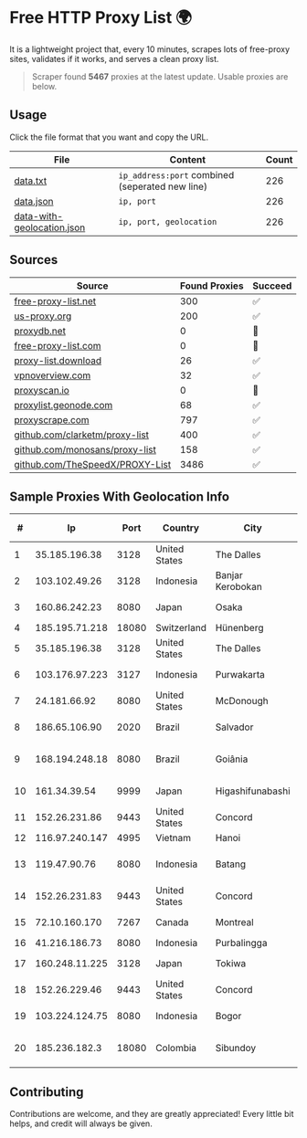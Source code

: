 
# Free HTTP Proxy List 🌍

It is a lightweight project that, every 10 minutes, scrapes lots of free-proxy sites, validates if it works, and serves a clean proxy list.


> Scraper found **5467** proxies at the latest update. Usable proxies are below.

## Usage

Click the file format that you want and copy the URL.


|File|Content|Count|
|----|-------|-----|
|[data.txt](https://raw.githubusercontent.com/themiralay/Proxy-List-World/master/data.txt)|`ip_address:port` combined (seperated new line)|226|
|[data.json](https://raw.githubusercontent.com/themiralay/Proxy-List-World/master/data.json)|`ip, port`|226|
|[data-with-geolocation.json](https://raw.githubusercontent.com/themiralay/Proxy-List-World/master/data-with-geolocation.json)|`ip, port, geolocation`|226|

## Sources

|Source|Found Proxies|Succeed|
|------|-------------|-------|
|[free-proxy-list.net](https://free-proxy-list.net)|300|✅|
|[us-proxy.org](https://www.us-proxy.org)|200|✅|
|[proxydb.net](http://proxydb.net)|0|🚫|
|[free-proxy-list.com](https://free-proxy-list.com/?page=&port=&type%5B%5D=http&type%5B%5D=https&up_time=0&search=Search)|0|🚫|
|[proxy-list.download](https://www.proxy-list.download/HTTP)|26|✅|
|[vpnoverview.com](https://vpnoverview.com/privacy/anonymous-browsing/free-proxy-servers)|32|✅|
|[proxyscan.io](https://www.proxyscan.io)|0|🚫|
|[proxylist.geonode.com](https://proxylist.geonode.com/api/proxy-list?limit=300&page=1&sort_by=lastChecked&sort_type=desc&protocols=http,https)|68|✅|
|[proxyscrape.com](https://api.proxyscrape.com/v2/?request=displayproxies&protocol=http&timeout=10000&country=all&ssl=all&anonymity=all)|797|✅|
|[github.com/clarketm/proxy-list](https://raw.githubusercontent.com/clarketm/proxy-list/master/proxy-list-raw.txt)|400|✅|
|[github.com/monosans/proxy-list](https://raw.githubusercontent.com/monosans/proxy-list/main/proxies/http.txt)|158|✅|
|[github.com/TheSpeedX/PROXY-List](https://raw.githubusercontent.com/TheSpeedX/PROXY-List/master/http.txt)|3486|✅|


## Sample Proxies With Geolocation Info

|#|Ip|Port|Country|City|Internet Service Provider|
|-|--|----|-------|----|-------------------------|
|1|35.185.196.38|3128|United States|The Dalles|Google LLC|
|2|103.102.49.26|3128|Indonesia|Banjar Kerobokan|PT Aplikanusa Lintasarta|
|3|160.86.242.23|8080|Japan|Osaka|Sony Network Communications Inc|
|4|185.195.71.218|18080|Switzerland|Hünenberg|Datasource AG|
|5|35.185.196.38|3128|United States|The Dalles|Google LLC|
|6|103.176.97.223|3127|Indonesia|Purwakarta|PT Global Sarana Elektronika|
|7|24.181.66.92|8080|United States|McDonough|Charter Communications|
|8|186.65.106.90|2020|Brazil|Salvador|Bahiadados Telecom Ltda.|
|9|168.194.248.18|8080|Brazil|Goiânia|CANAA TELECOMUNICAÇÕES LTDA - ME|
|10|161.34.39.54|9999|Japan|Higashifunabashi|NTT PC Communications, Inc.|
|11|152.26.231.86|9443|United States|Concord|MCNC|
|12|116.97.240.147|4995|Vietnam|Hanoi|Viettel Corporation|
|13|119.47.90.76|8080|Indonesia|Batang|PT. JAWA POS NATIONAL NETWORK MEDIALINK|
|14|152.26.231.83|9443|United States|Concord|MCNC|
|15|72.10.160.170|7267|Canada|Montreal|GloboTech Communications|
|16|41.216.186.73|8080|Indonesia|Purbalingga|FASTHOSTING|
|17|160.248.11.225|3128|Japan|Tokiwa|NTT PC Communications, Inc.|
|18|152.26.229.46|9443|United States|Concord|MCNC|
|19|103.224.124.75|8080|Indonesia|Bogor|PT Curug Lintas Indonesia|
|20|185.236.182.3|18080|Colombia|Sibundoy|Hydra Soluciones Empresariales Ingeniería SAS|



## Contributing

Contributions are welcome, and they are greatly appreciated! Every
little bit helps, and credit will always be given.

